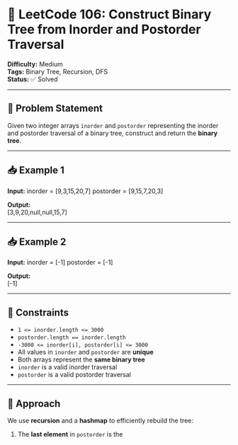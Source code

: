 # 🌳 LeetCode 106: Construct Binary Tree from Inorder and Postorder Traversal

**Difficulty:** Medium  
**Tags:** Binary Tree, Recursion, DFS  
**Status:** ✅ Solved

---

## 🧠 Problem Statement

Given two integer arrays `inorder` and `postorder` representing the inorder and postorder traversal of a binary tree, construct and return the **binary tree**.

---

## 📥 Example 1

**Input:**
inorder = [9,3,15,20,7]
postorder = [9,15,7,20,3]

**Output:**  
[3,9,20,null,null,15,7]

---

## 📥 Example 2

**Input:**
inorder = [-1]
postorder = [-1]


**Output:**  
[-1]


---

## 📌 Constraints

- `1 <= inorder.length <= 3000`
- `postorder.length == inorder.length`
- `-3000 <= inorder[i], postorder[i] <= 3000`
- All values in `inorder` and `postorder` are **unique**
- Both arrays represent the **same binary tree**
- `inorder` is a valid inorder traversal
- `postorder` is a valid postorder traversal

---

## 🧩 Approach

We use **recursion** and a **hashmap** to efficiently rebuild the tree:

1. The **last element** in `postorder` is the 